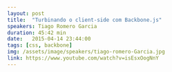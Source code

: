 ```yaml
---
layout: post
title:  "Turbinando o client-side com Backbone.js"
speakers: Tiago Romero Garcia
duration: 45:42 min
date:   2015-04-14 23:44:00
tags: [css, backbone]
img: /assets/image/speakers/tiago-romero-Garcia.jpg
link: https://www.youtube.com/watch?v=isEsxOogNnY
---
```

